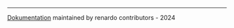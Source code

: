 
-----------

[Dokumentation](https://github.com/e-lie/renardo-website) maintained by renardo contributors - 2024